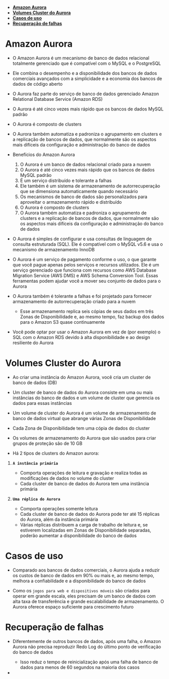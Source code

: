 - [**Amazon Aurora**](#amazon-aurora)
- [**Volumes Cluster do Aurora**](#volumes-cluster-do-aurora)
- [**Casos de uso**](#casos-de-uso)
- [**Recuperação de falhas**](#recuperação-de-falhas)

# **Amazon Aurora**

- O Amazon Aurora é um mecanismo de banco de dados relacional totalmente gerenciado que é compatível com o MySQL e o PostgreSQL

- Ele combina o desempenho e a disponibilidade dos bancos de dados comerciais avançados com a simplicidade e a economia dos bancos de dados de código aberto

- O Aurora faz parte do serviço de banco de dados gerenciado Amazon Relational Database Service (Amazon RDS)

- O Aurora é até cinco vezes mais rápido que os bancos de dados MySQL padrão

- O Aurora é composto de clusters

- O Aurora também automatiza e padroniza o agrupamento em clusters e a replicação de bancos de dados, que normalmente são os aspectos mais difíceis da configuração e administração do banco de dados

- Benefícios do Amazon Aurora

  1. O Aurora é um banco de dados relacional criado para a nuvem
  2. O Aurora é até cinco vezes mais rápido que os bancos de dados MySQL padrão
  3. É um serviço distribuído e tolerante a falhas
  4. Ele também é um sistema de armazenamento de autorrecuperação que se dimensiona automaticamente quando necessário
  5. Os mecanismos de banco de dados são personalizados para aproveitar o armazenamento rápido e distribuído
  6. O Aurora é composto de clusters
  7. O Aurora também automatiza e padroniza o agrupamento de clusters e a replicação de bancos de dados, que normalmente são os aspectos mais difíceis da configuração e administração do banco de dados

- O Aurora é simples de configurar e usa consultas de linguagem de consulta estruturada (SQL). Ele é compatível com o MySQL v5.6 e usa o mecanismo de armazenamento InnoDB

- O Aurora é um serviço de pagamento conforme o uso, o que garante que você pague apenas pelos serviços e recursos utilizados. Ele é um serviço gerenciado que funciona com recursos como AWS Database Migration Service (AWS DMS) e AWS Schema Conversion Tool. Essas ferramentas podem ajudar você a mover seu conjunto de dados para o Aurora

- O Aurora também é tolerante a falhas e foi projetado para fornecer armazenamento de autorrecuperação criado para a nuvem

  - Esse armazenamento replica seis cópias de seus dados em três Zonas de Disponibilidade e, ao mesmo tempo, faz backup dos dados para o Amazon S3 quase continuamente

- Você pode optar por usar o Amazon Aurora em vez de (por exemplo) o SQL com o Amazon RDS devido à alta disponibilidade e ao design resiliente do Aurora

# **Volumes Cluster do Aurora**

- Ao criar uma instância do Amazon Aurora, você cria um cluster de banco de dados (DB)

- Um cluster de banco de dados do Aurora consiste em uma ou mais instâncias do banco de dados e um volume de cluster que gerencia os dados para essas instâncias

- Um volume de cluster do Aurora é um volume de armazenamento de banco de dados virtual que abrange várias Zonas de Disponibilidade

- Cada Zona de Disponibilidade tem uma cópia de dados do cluster

- Os volumes de armazenamento do Aurora que são usados para criar grupos de proteção são de 10 GB

- Há 2 tipos de clusters do Amazon aurora:

1. **`A instância primária`**

   - Comporta operações de leitura e gravação e realiza todas as modificações de dados no volume do cluster
   - Cada cluster de banco de dados do Aurora tem uma instância primária

2. **`Uma réplica do Aurora`**

   - Comporta operações somente leitura
   - Cada cluster de banco de dados do Aurora pode ter até 15 réplicas do Aurora, além da instância primária
   - Várias réplicas distribuem a carga de trabalho de leitura e, se estiverem localizadas em Zonas de Disponibilidade separadas, poderão aumentar a disponibilidade do banco de dados

# **Casos de uso**

- Comparado aos bancos de dados comerciais, o Aurora ajuda a reduzir os custos de banco de dados em 90% ou mais e, ao mesmo tempo, melhora a confiabilidade e a disponibilidade do banco de dados

- Como os `jogos para web e dispositivos móveis` são criados para operar em grande escala, eles precisam de um banco de dados com alta taxa de transferência e grande escalabilidade de armazenamento. O Aurora oferece espaço suficiente para crescimento futuro

# **Recuperação de falhas**

- Diferentemente de outros bancos de dados, após uma falha, o Amazon Aurora não precisa reproduzir Redo Log do último ponto de verificação do banco de dados

  - Isso reduz o tempo de reinicialização após uma falha de banco de dados para menos de 60 segundos na maioria dos casos

-

